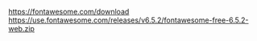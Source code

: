 https://fontawesome.com/download
https://use.fontawesome.com/releases/v6.5.2/fontawesome-free-6.5.2-web.zip